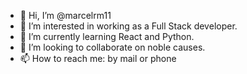 - 👋 Hi, I’m @marcelrm11
- 👀 I’m interested in working as a Full Stack developer.
- 🌱 I’m currently learning React and Python.
- 💞️ I’m looking to collaborate on noble causes.
- 📫 How to reach me: by mail or phone

<!---
marcelrm11/marcelrm11 is a ✨ special ✨ repository because its `README.md` (this file) appears on your GitHub profile.
You can click the Preview link to take a look at your changes.
--->
